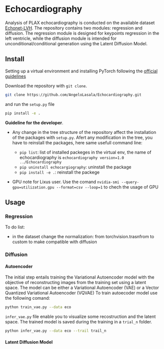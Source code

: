 # Echocardiography
Analysis of PLAX echocardiography is conducted on the available dataset [Echonet-LVH](https://echonet.github.io/lvh/). The repository contains two modules: regression and diffusion. The regression module is designed for keypoints regression in the left ventricle, while the diffusion module is intended for unconditional/conditional generation using the Latent Diffusion Model.

## Install
Setting up a virtual environment and installing PyTorch following the [official guidelines](https://pytorch.org/get-started/locally/)

Download the repository with `git clone`.

```bash
git clone https://github.com/AngeloLasala/Echocardiography.git
```

and run the `setup.py` file

```bash
pip install -e .
```

**Guideline for the developer**. 
- Any change in the tree structure of the repository affect the installation of the packages with `setup.py`. Afert any modification in the tree, you have to reinstall the packages, here same usefull command line:

    - `pip list`: list of installed packeges in the virtual env, the name of echocardiography is `echocardiography version=1.0 ../Echocardiography`
    - `pip uninstall echocargiography`: uninstall the package
    - `pip install -e .`: reinstall the packege

- GPU note for Lixus user. Use the comand `nvidia-smi --query-gpu=utilization.gpu --format=csv --loop=1` to chech the usage of GPU
## Usage

### Regression
To do list:

- in the dataset change the normalization: from torchvision.trasnfrom to custom to make compatible with diffusion

### Diffusion

#### Autoencoder
The initial step entails training the Variational Autoencoder model with the objective of reconstructing images from the training set using a latent space. The model can be either a Variational Autoencoder (VAE) or a Vector Quantized Variational Autoencoder (VQVAE)
To train autoecoder model use the following comand:

```bash
python train_vae.py --data eco
```

`infer_vae.py` file enable you to visualize some recostruction and the latent space. The trained model is saved during the training in a `trial_n` folder.

```bash
python infer_vae.py --data eco --trail trail_n
```

#### Latent Diffusion Model




